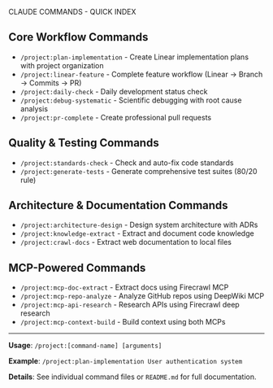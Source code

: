 CLAUDE COMMANDS - QUICK INDEX

## Core Workflow Commands

- `/project:plan-implementation` - Create Linear implementation plans with project organization
- `/project:linear-feature` - Complete feature workflow (Linear → Branch → Commits → PR)
- `/project:daily-check` - Daily development status check
- `/project:debug-systematic` - Scientific debugging with root cause analysis
- `/project:pr-complete` - Create professional pull requests

## Quality & Testing Commands

- `/project:standards-check` - Check and auto-fix code standards
- `/project:generate-tests` - Generate comprehensive test suites (80/20 rule)

## Architecture & Documentation Commands

- `/project:architecture-design` - Design system architecture with ADRs
- `/project:knowledge-extract` - Extract and document code knowledge
- `/project:crawl-docs` - Extract web documentation to local files

## MCP-Powered Commands

- `/project:mcp-doc-extract` - Extract docs using Firecrawl MCP
- `/project:mcp-repo-analyze` - Analyze GitHub repos using DeepWiki MCP
- `/project:mcp-api-research` - Research APIs using Firecrawl deep research
- `/project:mcp-context-build` - Build context using both MCPs

---

**Usage**: `/project:[command-name] [arguments]`

**Example**: `/project:plan-implementation User authentication system`

**Details**: See individual command files or `README.md` for full documentation.
